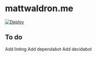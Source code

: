 # mattwaldron.me

[![Deploy](https://github.com/me-matt/mattwaldron.me/actions/workflows/main.yml/badge.svg)](https://github.com/me-matt/mattwaldron.me/actions/workflows/main.yml)



## To do

Add linting
Add dependabot
Add decidabot

